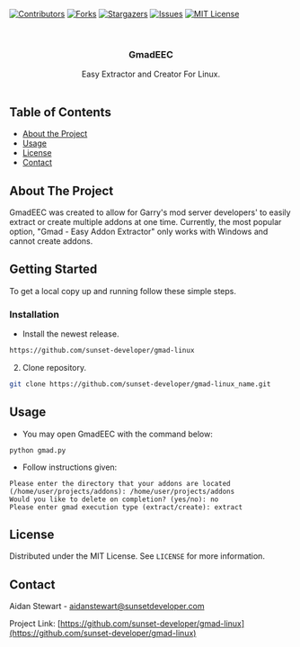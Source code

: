<!--
*** Thanks for checking out this README Template. If you have a suggestion that would
*** make this better, please fork the repo and create a pull request or simply open
*** an issue with the tag "enhancement".
*** Thanks again! Now go create something AMAZING! :D
***
***
***
*** To avoid retyping too much info. Do a search and replace for the following:
*** github_username, repo_name, twitter_handle, email
-->





<!-- PROJECT SHIELDS -->
<!--
*** I'm using markdown "reference style" links for readability.
*** Reference links are enclosed in brackets [ ] instead of parentheses ( ).
*** See the bottom of this document for the declaration of the reference variables
*** for contributors-url, forks-url, etc. This is an optional, concise syntax you may use.
*** https://www.markdownguide.org/basic-syntax/#reference-style-links
-->
[![Contributors][contributors-shield]][contributors-url]
[![Forks][forks-shield]][forks-url]
[![Stargazers][stars-shield]][stars-url]
[![Issues][issues-shield]][issues-url]
[![MIT License][license-shield]][license-url]



<!-- PROJECT LOGO -->
<br />
<p align="center">


  <h3 align="center">GmadEEC</h3>

  <p align="center">
    Easy Extractor and Creator For Linux. 
    <br />
    <br />
  </p>
</p>



<!-- TABLE OF CONTENTS -->
## Table of Contents

* [About the Project](#about-the-project)
* [Usage](#usage)
* [License](#license)
* [Contact](#contact)



<!-- ABOUT THE PROJECT -->
## About The Project

GmadEEC was created to allow for Garry's mod server developers' to easily extract or create multiple addons at one time. Currently, the most popular option, "Gmad - Easy Addon Extractor" only works with Windows and cannot create addons.


<!-- GETTING STARTED -->
## Getting Started

To get a local copy up and running follow these simple steps.

### Installation

* Install the newest release.
```sh
https://github.com/sunset-developer/gmad-linux
```
2. Clone repository.
```sh
git clone https://github.com/sunset-developer/gmad-linux_name.git
```



<!-- USAGE EXAMPLES -->
## Usage

* You may open GmadEEC with the command below:
```shell
python gmad.py
```
* Follow instructions given:
```shell
Please enter the directory that your addons are located (/home/user/projects/addons): /home/user/projects/addons
Would you like to delete on completion? (yes/no): no
Please enter gmad execution type (extract/create): extract
```

<!-- LICENSE -->
## License

Distributed under the MIT License. See `LICENSE` for more information.


<!-- CONTACT -->
## Contact

Aidan Stewart - aidanstewart@sunsetdeveloper.com

Project Link: [https://github.com/sunset-developer/gmad-linux](https://github.com/sunset-developer/gmad-linux)


<!-- MARKDOWN LINKS & IMAGES -->
<!-- https://www.markdownguide.org/basic-syntax/#reference-style-links -->
[contributors-shield]: https://img.shields.io/github/contributors/sunset-developer/gmad-linux.svg?style=flat-square
[contributors-url]: https://github.com/sunset-developer/gmad-linux/graphs/contributors
[forks-shield]: https://img.shields.io/github/forks/sunset-developer/gmad-linux.svg?style=flat-square
[forks-url]: https://github.com/sunset-developer/gmad-linux/network/members
[stars-shield]: https://img.shields.io/github/stars/sunset-developer/gmad-linux.svg?style=flat-square
[stars-url]: https://github.com/sunset-developer/gmad-linux/stargazers
[issues-shield]: https://img.shields.io/github/issues/sunset-developer/gmad-linux.svg?style=flat-square
[issues-url]: https://github.com/sunset-developer/gmad-linux/issues
[license-shield]: https://img.shields.io/github/license/sunset-developer/gmad-linux.svg?style=flat-square
[license-url]: https://github.com/sunset-developer/gmad-linux/blob/master/LICENSE.txt
[linkedin-shield]: https://img.shields.io/badge/-LinkedIn-black.svg?style=flat-square&logo=linkedin&colorB=555
[linkedin-url]: https://linkedin.com/in/github_username
[product-screenshot]: images/screenshot.png
